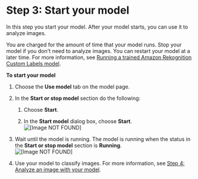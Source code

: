 # Step 3: Start your model<a name="gs-step-start-model"></a>

In this step you start your model\. After your model starts, you can use it to analyze images\.

You are charged for the amount of time that your model runs\. Stop your model if you don't need to analyze images\. You can restart your model at a later time\. For more information, see [Running a trained Amazon Rekognition Custom Labels model](running-model.md)\. 

**To start your model**

1. Choose the **Use model** tab on the model page\.

1. In the **Start or stop model** section do the following:

   1. Choose **Start**\.

   1. In the **Start model** dialog box, choose **Start**\.   
![\[Image NOT FOUND\]](http://docs.aws.amazon.com/rekognition/latest/customlabels-dg/images/get-started-start-model.jpg)

1. Wait until the model is running\. The model is running when the status in the **Start or stop model** section is **Running**\.  
![\[Image NOT FOUND\]](http://docs.aws.amazon.com/rekognition/latest/customlabels-dg/images/get-started-start-model-running.jpg)

1. Use your model to classify images\. For more information, see [Step 4: Analyze an image with your model](gs-step-get-a-prediction.md)\.